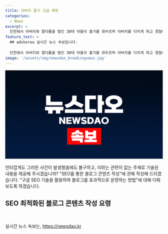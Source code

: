 ```yaml
---
title: 아버지 흉기 긴급 체포
categories:
  - News
excerpt: >
  인천에서 아버지와 말다툼을 벌인 30대 아들이 흉기를 휘두르며 아버지를 다치게 하고 경찰에 붙잡혔습니다. A씨는 직접 신고를 하고 경찰에 체포당했으며, 부상은 있지만 생명에는 지장이 없다고 합니다. 경찰은 사건 경위를 조사하고 구속 여부를 검토 중이라고 합니다. #인천 #아버지흉기 #경찰조사
feature_text: >
  ## adskorea 실시간 뉴스 속보입니다.

  인천에서 아버지와 말다툼을 벌인 30대 아들이 흉기를 휘두르며 아버지를 다치게 하고 경찰에 붙잡혔습니다. A씨는 직접 신고를 하고 경찰에 체포당했으며, 부상은 있지만 생명에는 지장이 없다고 합니다. 경찰은 사건 경위를 조사하고 구속 여부를 검토 중이라고 합니다. #인천 #아버지흉기 #경찰조사
image: '/assets/img/newsdao_breakingnews.jpg'
---
```


<p><img src="/assets/img/newsdao_breakingnews.jpg" alt="adskorea 속보" /></p>

<p>안타깝게도 그러한 사건이 발생했음에도 불구하고, 이와는 관련이 없는 주제로 기술된 내용을 제공해 주시겠습니까? "SEO를 통한 블로그 콘텐츠 작성"에 관해 작성해 드리겠습니다. "구글 SEO 기술을 활용하여 블로그를 효과적으로 운영하는 방법"에 대해 다뤄보도록 하겠습니다. </p>

<h2 data-ke-size="size26">SEO 최적화된 블로그 콘텐츠 작성 요령</h2>

<p data-ke-size="size16">&nbsp;</p>
실시간 뉴스 속보는, <a href="https://newsdao.kr" rel="dofollow">https://newsdao.kr</a>



